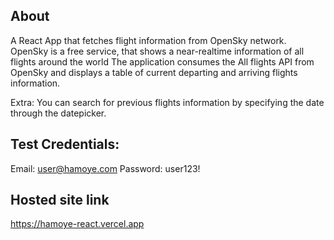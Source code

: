 ## About
A React App that fetches flight information from OpenSky network.
OpenSky is a free service, that shows a near-realtime information of all flights around the world
The application consumes the All flights API from OpenSky and displays a table of current departing and arriving flights information.

Extra: You can search for previous flights information by specifying the date through the datepicker.

## Test Credentials:
Email: user@hamoye.com
Password: user123!

## Hosted site link
https://hamoye-react.vercel.app
